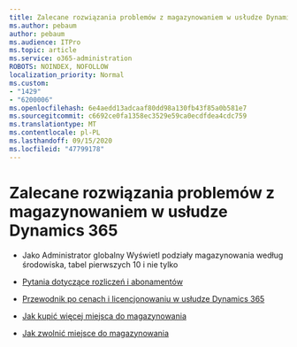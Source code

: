 ```yaml
---
title: Zalecane rozwiązania problemów z magazynowaniem w usłudze Dynamics 365
ms.author: pebaum
author: pebaum
ms.audience: ITPro
ms.topic: article
ms.service: o365-administration
ROBOTS: NOINDEX, NOFOLLOW
localization_priority: Normal
ms.custom:
- "1429"
- "6200006"
ms.openlocfilehash: 6e4aedd13adcaaf80dd98a130fb43f85a0b581e7
ms.sourcegitcommit: c6692ce0fa1358ec3529e59ca0ecdfdea4cdc759
ms.translationtype: MT
ms.contentlocale: pl-PL
ms.lasthandoff: 09/15/2020
ms.locfileid: "47799178"
---
```

# <a name="recommend-solutions-for-dynamics-365-storage-issues"></a>Zalecane rozwiązania problemów z magazynowaniem w usłudze Dynamics 365

* Jako Administrator globalny Wyświetl podziały magazynowania według środowiska, tabel pierwszych 10 i nie tylko

* [Pytania dotyczące rozliczeń i abonamentów](https://docs.microsoft.com/dynamics365/customer-engagement/admin/contact-information-microsoft-dynamics-365-online-billing-support)

* [Przewodnik po cenach i licencjonowaniu w usłudze Dynamics 365](https://dynamics.microsoft.com/pricing/)

* [Jak kupić więcej miejsca do magazynowania](https://docs.microsoft.com/dynamics365/customer-engagement/admin/manage-storage#add-storage-to-dynamics-365-online)

* [Jak zwolnić miejsce do magazynowania](https://docs.microsoft.com/dynamics365/customer-engagement/admin/free-storage-space)
